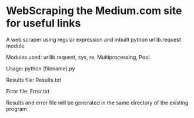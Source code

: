 # WebScraping the Medium.com site for useful links

A web scraper using regular expression and inbuilt python urllib.request module 

Modules used: urllib.request, sys, re, Multiprocessing, Pool. 

Usage: python (filename).py

Results file: Results.txt

Error file: Error.txt

Results and error file will be generated in the same directory of the existing program
